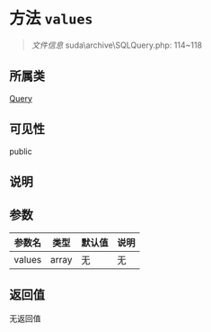 # 方法 `values`

> *文件信息* suda\archive\SQLQuery.php: 114~118

## 所属类 

[Query](../Query.md)

## 可见性

 public 

## 说明



## 参数


| 参数名 | 类型 | 默认值 | 说明 |
|--------|-----|-------|-------|
| values |  array | 无 | 无 |



## 返回值

无返回值
